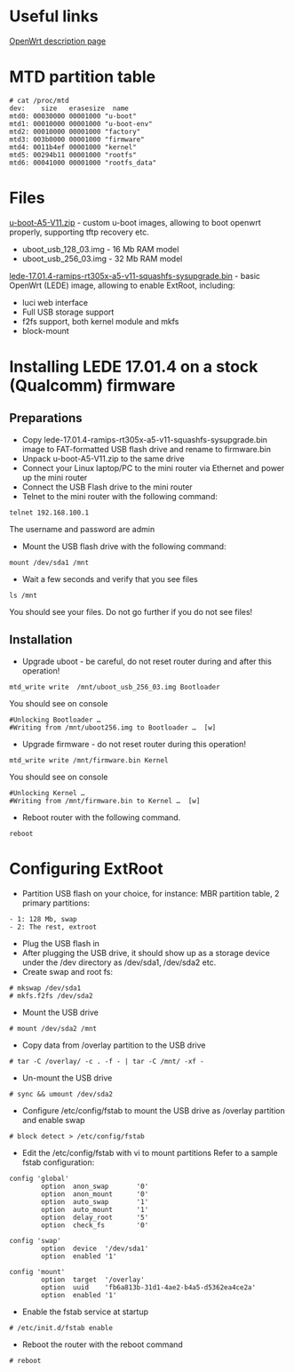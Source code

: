 # Useful links 

[OpenWrt description page](https://openwrt.org/toh/unbranded/a5-v11)

# MTD partition table
```
# cat /proc/mtd
dev:    size   erasesize  name
mtd0: 00030000 00001000 "u-boot"
mtd1: 00010000 00001000 "u-boot-env"
mtd2: 00010000 00001000 "factory"
mtd3: 003b0000 00001000 "firmware"
mtd4: 0011b4ef 00001000 "kernel"
mtd5: 00294b11 00001000 "rootfs"
mtd6: 00041000 00001000 "rootfs_data"
```

# Files

[u-boot-A5-V11.zip](u-boot-A5-V11.zip) - custom u-boot images, allowing to boot openwrt properly, supporting tftp recovery etc. 

- uboot_usb_128_03.img - 16 Mb RAM model 
- uboot_usb_256_03.img - 32 Mb RAM model 

[lede-17.01.4-ramips-rt305x-a5-v11-squashfs-sysupgrade.bin](lede-17.01.4-ramips-rt305x-a5-v11-squashfs-sysupgrade.bin) - basic OpenWrt (LEDE) image, allowing to enable ExtRoot, including:

- luci web interface
- Full USB storage support
- f2fs support, both kernel module and mkfs
- block-mount

# Installing LEDE 17.01.4 on a stock (Qualcomm) firmware

## Preparations

- Copy lede-17.01.4-ramips-rt305x-a5-v11-squashfs-sysupgrade.bin image to FAT-formatted USB flash drive and rename to firmware.bin
- Unpack u-boot-A5-V11.zip to the same drive
- Connect your Linux laptop/PC to the mini router via Ethernet and power up the mini router
- Connect the USB Flash drive to the mini router
- Telnet to the mini router with the following command:
```
telnet 192.168.100.1
```
The username and password are admin
- Mount the USB flash drive with the following command:
```
mount /dev/sda1 /mnt
```
- Wait a few seconds and verify that you see files
```
ls /mnt
```
You should see your files. Do not go further if you do not see files!

## Installation

- Upgrade uboot - be careful, do not reset router during and after this operation!
```
mtd_write write  /mnt/uboot_usb_256_03.img Bootloader
```
You should see on console
```
#Unlocking Bootloader …
#Writing from /mnt/uboot256.img to Bootloader …  [w]
```
- Upgrade firmware - do not reset router during this operation!
```
mtd_write write /mnt/firmware.bin Kernel
```
You should see on console
```
#Unlocking Kernel …
#Writing from /mnt/firmware.bin to Kernel …  [w]
```
- Reboot router with the following command.
```
reboot
```

# Configuring ExtRoot

- Partition USB flash on your choice, for instance: MBR partition table, 2 primary partitions: 
```
- 1: 128 Mb, swap 
- 2: The rest, extroot 
```
- Plug the USB flash in 
- After plugging the USB drive, it should show up as a storage device under the /dev directory as /dev/sda1, /dev/sda2 etc. 
- Create swap and root fs: 
```
# mkswap /dev/sda1 
# mkfs.f2fs /dev/sda2
``` 
- Mount the USB drive
```
# mount /dev/sda2 /mnt
```
- Copy data from /overlay partition to the USB drive
```
# tar -C /overlay/ -c . -f - | tar -C /mnt/ -xf -
```
- Un-mount the USB drive
```
# sync && umount /dev/sda2
```
- Configure /etc/config/fstab to mount the USB drive as /overlay partition and enable swap
```
# block detect > /etc/config/fstab
```
- Edit the /etc/config/fstab with vi to mount partitions
Refer to a sample fstab configuration:
```
config 'global'
        option  anon_swap       '0'
        option  anon_mount      '0'
        option  auto_swap       '1'
        option  auto_mount      '1'
        option  delay_root      '5'
        option  check_fs        '0'

config 'swap'
        option  device  '/dev/sda1'
        option  enabled '1'

config 'mount'
        option  target  '/overlay'
        option  uuid    'fb6a813b-31d1-4ae2-b4a5-d5362ea4ce2a'
        option  enabled '1'
```

- Enable the fstab service at startup
```
# /etc/init.d/fstab enable
```
- Reboot the router with the reboot command
```
# reboot
```

